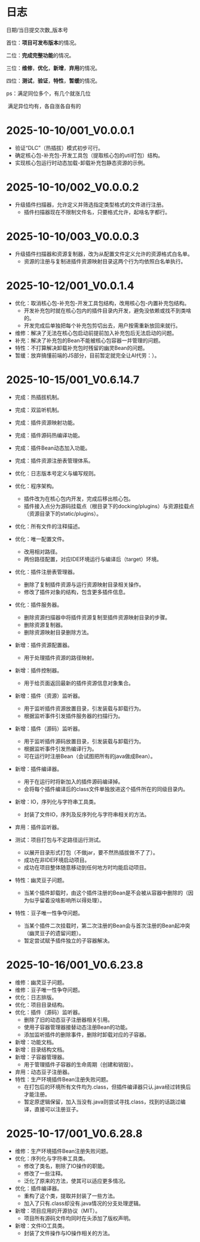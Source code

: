 # 日志

日期/当日提交次数_版本号



首位：**项目可发布版本**的情况。

二位：**完成完整功能**的情况。

三位：**维修**，**优化**，**新增**，**弃用**的情况。

四位：**测试**，**验证**，**特性**，**暂缓**的情况。



ps：满足同位多个，有几个就涨几位

​	满足异位均有，各自涨各自有的

# 2025-10-10/001_V0.0.0.1

- 验证“DLC”（热插拔）模式初步可行。
- 确定核心包-补充包-开发工具包（提取核心包的util打包）结构。
- 实现核心包运行时动态加载-卸载补充包静态资源的示例。

# 2025-10-10/002_V0.0.0.2

- 升级插件扫描器，允许定义并筛选指定类型格式的文件进行注册。
  - 插件扫描器现在不限制文件名，只要格式允许，起啥名字都行。

# 2025-10-10/003_V0.0.0.3

- 升级插件扫描器和资源复制器，改为从配置文件定义允许的资源格式白名单。
  - 资源的注册与复制进插件资源映射目录这两个行为均依照白名单执行。

# 2025-10-12/001_V0.0.1.4

- 优化：取消核心包-补充包-开发工具包结构，改用核心包-内置补充包结构。
  - 开发补充包时就在核心包内的插件目录内开发，避免没依赖或找不到类啥的。
  - 开发完成后单独把每个补充包剪切出去，用户按需重新放回来就行。
- 维修：解决了无法在核心包启动前提前加入补充包后无法启动的问题。
- 补充：解决了补充包的Bean不能被核心包容器一并管理的问题。
- 特性：不打算解决卸载补充包时残留的幽灵Bean的问题。
- 暂缓：放弃搞懂前端的JS部分，目前暂定就完全让AI代劳：）。

# 2025-10-15/001_V0.6.14.7

- 完成：热插拔机制。
- 完成：双监听机制。
- 完成：插件资源映射功能。
- 完成：插件源码热编译功能。
- 完成：插件Bean动态加入功能。
- 完成：插件资源注册表管理体系。
- 优化：日志版本号定义与编写规则。
- 优化：程序架构。
  - 插件改为在核心包内开发，完成后移出核心包。
  - 插件接入点分为源码挂载点（根目录下的docking/plugins）与资源挂载点（资源目录下的static/plugins）。

- 优化：所有文件的注释描述。
- 优化：唯一配置文件。
  - 改用相对路径。
  - 两份路径配置，对应IDE环境运行与编译后（target）环境。
- 优化：插件注册表管理器。
  - 删除了复制插件资源与运行资源映射目录相关操作。
  - 修改了插件对象的结构，包含更多插件信息。
- 优化：插件服务器。
  - 删除资源扫描器中将插件资源复制至插件资源映射目录的步骤。
  - 删除资源复制器。
  - 删除资源映射目录删除方法。
- 新增：插件资源配置器。
  - 用于处理插件资源的路径映射。
- 新增：插件控制器。
  - 用于给页面返回最新的插件资源信息对象集合。
- 新增：插件（资源）监听器。
  - 用于监听插件资源放置目录，引发装载与卸载行为。
  - 根据监听事件引发插件服务器的扫描行为。
- 新增：插件（源码）监听器。
  - 用于监听插件源码放置目录，引发装载与卸载行为。
  - 根据监听事件引发热编译行为。
  - 可在运行时注册Bean（会试图把所有的java做成Bean）。
- 新增：插件编译器。
  - 用于在运行时将新加入的插件源码编译掉。
  - 会将每个插件编译后的class文件单独放进这个插件所在的同级目录内。
- 新增：IO，序列化与字符串工具类。
  - 封装了文件IO，序列及反序列化与字符串相关的方法。
- 弃用：插件监听器。
- 测试：项目打包与不定路径运行测试。
  - 以展开目录形式打包（不做jar，要不然热插拔做不了了）。
  - 成功在非IDE环境启动项目。
  - 成功在项目整体随意移动到任何地方时均能启动项目。
- 特性：幽灵豆子问题。
  - 当某个插件卸载时，由这个插件注册的Bean是不会被从容器中删除的（因为似乎留着没啥影响所以得处理）。
- 特性：豆子唯一性争夺问题。
  - 当某个插件二次挂载时，第二次注册的Bean会与首次注册的Bean起冲突（幽灵豆子的遗留问题）。
  - 暂定尝试赋予插件独立的子容器解决。

# 2025-10-16/001_V0.6.23.8

- 维修：幽灵豆子问题。
- 维修：豆子唯一性争夺问题。
- 优化：日志排版。
- 优化：项目目录结构。
- 优化：插件（源码）监听器。
  - 删除了旧的动态豆子注册器相关引用。
  - 使用子容器管理器接替动态注册Bean的功能。
  - 添加监听插件的删除事件，删除时卸载对应的子容器。
- 新增：功能文档。
- 新增：目录结构文档。
- 新增：子容器管理器。
  - 用于管理插件子容器的生命周期（创建和销毁）。
- 弃用：动态豆子注册器。
- 特性：生产环境插件Bean注册失败问题。
  - 在打包后的环境所有文件均为.class，但插件编译器只认.java经过转换后才能注册。
  - 暂定原逻辑保留，加入当没有.java则尝试寻找.class，找到的话跳过编译，直接可以注册豆子。

# 2025-10-17/001_V0.6.28.8

- 维修：生产环境插件Bean注册失败问题。
- 优化：序列化与字符串工具类。
  - 修改了类名，剔除了IO操作的职能。
  - 修改了一些注释。
  - 泛化了原来的方法，使其可以适应更多情况。
- 优化：插件编译器。
  - 重构了这个类，提取并封装了一些方法。
  - 加入了只有.class却没有.java情况的分支处理逻辑。
- 新增：项目应用的开源协议（MIT）。
  - 项目所有源码文件均同时在头添加了版权声明。
- 新增：文件IO工具类。
  - 封装了文件操作与IO操作相关的方法。
